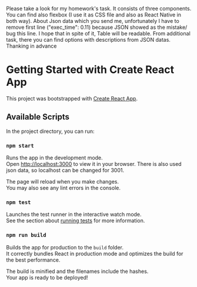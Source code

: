 Please take a look for my homework's task. It consists of three components. 
You can find also flexbox (I use it as CSS file and also as React Native in both way).
About Json data which you send me, unfortunately I have to remove first line ("exec_time": 0.11) because JSON showed as the mistake/ bug this line.
I hope that in spite of it, Table will be readable.
From additional task, there you can find options with descriptions from JSON datas.
Thanking in advance

# Getting Started with Create React App

This project was bootstrapped with [Create React App](https://github.com/facebook/create-react-app).

## Available Scripts

In the project directory, you can run:

### `npm start`

Runs the app in the development mode.\
Open [http://localhost:3000](http://localhost:3000) to view it in your browser.
There is also used json data, so localhost can be changed for 3001.

The page will reload when you make changes.\
You may also see any lint errors in the console.

### `npm test`

Launches the test runner in the interactive watch mode.\
See the section about [running tests](https://facebook.github.io/create-react-app/docs/running-tests) for more information.

### `npm run build`

Builds the app for production to the `build` folder.\
It correctly bundles React in production mode and optimizes the build for the best performance.

The build is minified and the filenames include the hashes.\
Your app is ready to be deployed!



